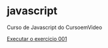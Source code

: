 # javascript
 Curso de Javascript do CursoemVideo


<a href="https://aprendiztec.github.io/html-css/exercicios/ex001/index.html">Executar o exercicio 001 </a>
